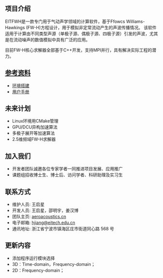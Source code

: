## 项目介绍
EITFWH是一款专门用于气动声学领域的计算软件，基于Ffowcs Williams-Hawkings (FW-H)方程设计，用于模拟非定常流动产生的声波传播情况。
该软件适用于计算由不同类型声源（单极子源、偶极子源、四极子源）引发的声波，尤其是在流动噪声的数值模拟中具有广泛的应用。

目前FW-H核心求解器全部基于C++开发，支持MPI并行，具有解决实际工程的潜力。

## [参考资料](https://github.com/EITAeroacoustics/EITFWH-Doc)
- [环境搭建](https://github.com/EITAeroacoustics/EITFWH-Doc/blob/main/EITFWH_develop_note.pdf)
- [用户手册](https://github.com/EITAeroacoustics/EITFWH-Doc/blob/main/EITFWH_userguide.pdf)

## 未来计划
- Linux环境用CMake管理
- GPU/DCU异构加速算法
- 多极子展开等加速算法
- 2.5维频域FW-H求解器

## 加入我们
- 开发者团队诚邀各位专家学者一同推进项目发展、应用推广
- 课题组招收博士生、博士后、访问学者、科研助理及实习生

## 联系方式
- 维护人员: 王启星 
- 开发人员: 王启星，邵明宇，姜汉博
- 团队主页: [aeroacoustics.cn](aeroacoustics.cn) 
- 电子邮箱: hjiang@eitech.edu.cn 
- 通讯地址: 浙江省宁波市镇海区庄市街道同心路 568 号

## 更新内容
- 添加程序运行模块选择
- 3D：Time-domain，Frequency-domain；
- 2D：Frequency-domain；
